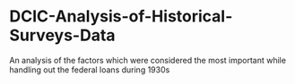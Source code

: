 # DCIC-Analysis-of-Historical-Surveys-Data
An analysis of the factors which were considered the most important while handling out the federal loans during 1930s
